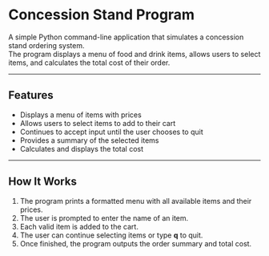 # Concession Stand Program

A simple Python command-line application that simulates a concession stand ordering system.  
The program displays a menu of food and drink items, allows users to select items, and calculates the total cost of their order.

---

## Features
- Displays a menu of items with prices
- Allows users to select items to add to their cart
- Continues to accept input until the user chooses to quit
- Provides a summary of the selected items
- Calculates and displays the total cost

---

## How It Works
1. The program prints a formatted menu with all available items and their prices.  
2. The user is prompted to enter the name of an item.  
3. Each valid item is added to the cart.  
4. The user can continue selecting items or type **q** to quit.  
5. Once finished, the program outputs the order summary and total cost.  

